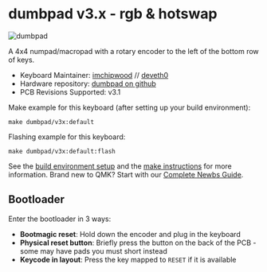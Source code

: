 # dumbpad v3.x - rgb & hotswap

![dumbpad](https://i.imgur.com/ND03FiFl.png)

A 4x4 numpad/macropad with a rotary encoder to the left of the bottom row of keys.

* Keyboard Maintainer: [imchipwood](https://github.com/imchipwood) // [deveth0](https://github.com/deveth0)
* Hardware repository: [dumbpad on github](https://github.com/imchipwood/dumbpad)
* PCB Revisions Supported: v3.1

Make example for this keyboard (after setting up your build environment):

    make dumbpad/v3x:default

Flashing example for this keyboard:

    make dumbpad/v3x:default:flash

See the [build environment setup](https://docs.qmk.fm/#/getting_started_build_tools) and the [make instructions](https://docs.qmk.fm/#/getting_started_make_guide) for more information. Brand new to QMK? Start with our [Complete Newbs Guide](https://docs.qmk.fm/#/newbs).

## Bootloader

Enter the bootloader in 3 ways:

* **Bootmagic reset**: Hold down the encoder and plug in the keyboard
* **Physical reset button**: Briefly press the button on the back of the PCB - some may have pads you must short instead
* **Keycode in layout**: Press the key mapped to `RESET` if it is available